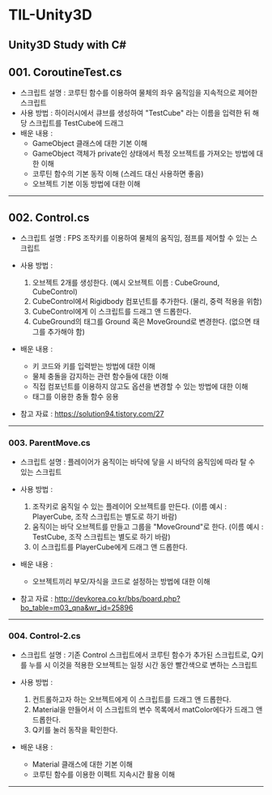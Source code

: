 # TIL-Unity3D
 Unity3D Study with C#
-----------------------------------------
## 001. CoroutineTest.cs
 * 스크립트 설명 : 코루틴 함수를 이용하여 물체의 좌우 움직임을 지속적으로 제어한 스크립트
 * 사용 방법 : 하이러시에서 큐브를 생성하여 "TestCube" 라는 이름을 입력한 뒤 해당 스크립트를 TestCube에 드래그
 * 배운 내용 :
	- GameObject 클래스에 대한 기본 이해
	- GameObject 객체가 private인 상태에서 특정 오브젝트를 가져오는 방법에 대한 이해
	- 코루틴 함수의 기본 동작 이해 (스레드 대신 사용하면 좋음)
	- 오브젝트 기본 이동 방법에 대한 이해

-----------------------------------------
## 002. Control.cs
 * 스크립트 설명 : FPS 조작키를 이용하여 물체의 움직임, 점프를 제어할 수 있는 스크립트
 * 사용 방법 : 
	1. 오브젝트 2개를 생성한다. (예시 오브젝트 이름 : CubeGround, CubeControl)
	2. CubeControl에서 Rigidbody 컴포넌트를 추가한다. (물리, 중력 적용을 위함)
	3. CubeControl에게 이 스크립트를 드래그 앤 드롭한다.
	4. CubeGround의 태그를 Ground 혹은 MoveGround로 변경한다. (없으면 태그를 추가해야 함)

 * 배운 내용 :
	- 키 코드와 키를 입력받는 방법에 대한 이해
	- 물체 충돌을 감지하는 관련 함수들에 대한 이해
	- 직접 컴포넌트를 이용하지 않고도 옵션을 변경할 수 있는 방법에 대한 이해
	- 태그를 이용한 충돌 함수 응용

 * 참고 자료 : https://solution94.tistory.com/27

-----------------------------------------
### 003. ParentMove.cs
 * 스크립트 설명 : 플레이어가 움직이는 바닥에 닿을 시 바닥의 움직임에 따라 탈 수 있는 스크립트
 * 사용 방법 : 
	1. 조작키로 움직일 수 있는 플레이어 오브젝트를 만든다. (이름 예시 : PlayerCube, 조작 스크립트는 별도로 하기 바람) 
	2. 움직이는 바닥 오브젝트를 만들고 그룹을 "MoveGround"로 한다. (이름 예시 : TestCube, 조작 스크립트는 별도로 하기 바람)
	3. 이 스크립트를 PlayerCube에게 드래그 앤 드롭한다.

 * 배운 내용 : 
	- 오브젝트끼리 부모/자식을 코드로 설정하는 방법에 대한 이해

 * 참고 자료 : http://devkorea.co.kr/bbs/board.php?bo_table=m03_qna&wr_id=25896

-----------------------------------------
### 004. Control-2.cs
 * 스크립트 설명 : 기존 Control 스크립트에서 코루틴 함수가 추가된 스크립트로, Q키를 누를 시 이것을 적용한 오브젝트는 일정 시간 동안 빨간색으로 변하는 스크립트
 * 사용 방법 : 
	1. 컨트롤하고자 하는 오브젝트에게 이 스크립트를 드래그 앤 드롭한다.
	2. Material을 만들어서 이 스크립트의 변수 목록에서 matColor에다가 드래그 앤 드롭한다.
	3. Q키를 눌러 동작을 확인한다.

 * 배운 내용 :
	- Material 클래스에 대한 기본 이해
	- 코루틴 함수를 이용한 이펙트 지속시간 활용 이해

-----------------------------------------